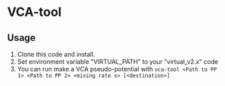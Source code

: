 # VCA-tool

## Usage

1. Clone this code and install.
1. Set environment variable "VIRTUAL_PATH" to your "virtual_v2.x" code
1. You can run make a VCA pseudo-potential with `vca-tool <Path to PP 1> <Path to PP 2> <mixing rate x> [<destination>]`
